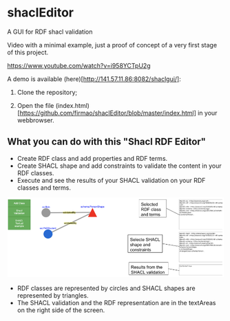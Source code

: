# shaclEditor
A GUI for RDF shacl validation

Video with a minimal example, just a proof of concept of a very first stage of this project.

https://www.youtube.com/watch?v=i958YCTpU2g

A demo is available (here)[http://141.57.11.86:8082/shaclgui/]:

1) Clone the repository;

2) Open the file (index.html)[https://github.com/firmao/shaclEditor/blob/master/index.html] in your webbrowser.

## What you can do with this "Shacl RDF Editor"

- Create RDF class and add properties and RDF terms.
- Create SHACL shape and add constraints to validate the content in your RDF classes.
- Execute and see the results of your SHACL validation on your RDF classes and terms.

<img src="shaclEditorscreen.png">

- RDF classes are represented by circles and SHACL shapes are represented by triangles.
- The SHACL validation and the RDF representation are in the textAreas on the right side of the screen.
